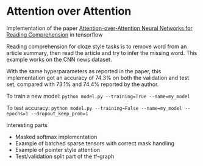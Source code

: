 # Attention over Attention

Implementation of the paper [Attention-over-Attention Neural Networks for Reading Comprehension](https://arxiv.org/abs/1607.04423) in tensorflow

Reading comprehension for cloze style tasks is to remove word from an article summary, then read the article and try to infer the missing word. This example works on the CNN news dataset.

With the same hyperparameters as reported in the paper, this implementation got an accuracy of 74.3% on both the validation and test set, compared with 73.1% and 74.4% reported by the author.

To train a new model: `python model.py --training=True --name=my_model`

To test accuracy: `python model.py --training=False --name=my_model --epochs=1 --dropout_keep_prob=1`

Interesting parts
- Masked softmax implementation
- Example of batched sparse tensors with correct mask handling
- Example of pointer style attention
- Test/validation split part of the tf-graph
